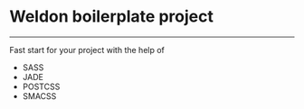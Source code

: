 # Weldon boilerplate project
***
Fast start for your project with the help of

* SASS
* JADE
* POSTCSS
* SMACSS
